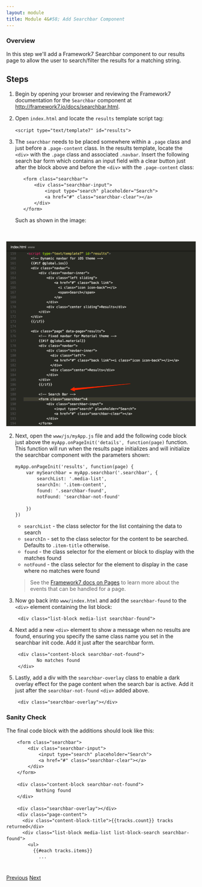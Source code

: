 ```yaml
---
layout: module
title: Module 4&#58; Add Searchbar Component
---
```


### Overview
In this step we'll add a Framework7 Searchbar component to our results page to allow the user to search/filter the results for a matching string.

## Steps
1. Begin by opening your browser and reviewing the Framework7 documentation for the `Searchbar` component at http://framework7.io/docs/searchbar.html.
1. Open `index.html` and locate the `results` template script tag:

      `<script type="text/template7" id="results">`

2. The `searchbar` needs to be placed somewhere within a `.page` class and just before a `.page-content` class. In the results template, locate the `<div>` with the `.page` class and associated `.navbar`. Insert the following search bar form which contains an input field with a clear button just after the block above and before the `<div>` with the `.page-content` class:


          <form class="searchbar">
              <div class="searchbar-input">
                  <input type="search" placeholder="Search">
                  <a href="#" class="searchbar-clear"></a>
              </div>      
          </form>

   Such as shown in the image:
<br>
<br>
  <img class="screenshot-lg" src="images/search-loc.png"/>


2. Next, open the `www/js/myApp.js` file and add the following code block just above the `myApp.onPageInit('details', function(page)` function. This function will run when the results page initializes and will initialize the searchbar component
with the parameters shown:


       myApp.onPageInit('results', function(page) {
           var mySearchbar = myApp.searchbar('.searchbar', {
               searchList: '.media-list',
               searchIn: '.item-content',
               found: '.searchbar-found',
               notFound: 'searchbar-not-found'

           })
       })   

   - `searchList` - the class selector for the list containing the data to search
   - `searchIn` - set to the class selector for the content to be searched. Defaults to `.item-title` otherwise.
   - `found` - the class selector for the element or block to display with the matches found
   - `notFound` - the class selector for the element to display in the case where no matches were found

   >See the [Framework7 docs on Pages](http://framework7.io/docs/pages.html) to learn more about the events that can be handled for a page.




3. Now go back into `www/index.html`  and add the `searchbar-found` to the `<div>` element containing the list block:

        <div class="list-block media-list searchbar-found">

4. Next add a new `<div>` element to show a message when no results are found, ensuring you specify the same class name you set in the searchbar init code. Add it just after the searchbar form.

        <div class="content-block searchbar-not-found">
               No matches found
        </div>

2. Lastly, add a div with the `searchbar-overlay` class to enable a dark overlay effect for the page content when the search bar is active. Add it just after the `searchbar-not-found` `<div>` added above.

        <div class="searchbar-overlay"></div>


### Sanity Check
The final code block with the additions should look like this:


        <form class="searchbar">
            <div class="searchbar-input">
                <input type="search" placeholder="Search">
                <a href="#" class="searchbar-clear"></a>
            </div>            
        </form>

        <div class="content-block searchbar-not-found">
               Nothing found
        </div>

        <div class="searchbar-overlay"></div>
        <div class="page-content">
          <div class="content-block-title">{{tracks.count}} tracks returned</div>
          <div class="list-block media-list list-block-search searchbar-found">
            <ul>
              {{#each tracks.items}}
                ...


<div class="row" style="margin-top:40px;">
<div class="col-sm-12">
<a href="lesson3.html" class="btn btn-default"><i class="glyphicon glyphicon-chevron-left"></i> Previous</a>
<a href="lesson5.html" class="btn btn-default pull-right">Next <i class="glyphicon
glyphicon-chevron-right"></i></a>
</div>
</div>
